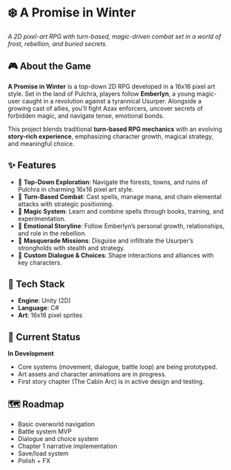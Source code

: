 # ❄️ A Promise in Winter

_A 2D pixel-art RPG with turn-based, magic-driven combat set in a world of frost, rebellion, and buried secrets._

## 🎮 About the Game

**A Promise in Winter** is a top-down 2D RPG developed in a 16x16 pixel art style. Set in the land of Pulchra, players follow **Emberlyn**, a young magic-user caught in a revolution against a tyrannical Usurper. Alongside a growing cast of allies, you'll fight Azax enforcers, uncover secrets of forbidden magic, and navigate tense, emotional bonds.

This project blends traditional **turn-based RPG mechanics** with an evolving **story-rich experience**, emphasizing character growth, magical strategy, and meaningful choice.

## ✨ Features

- 🔹 **Top-Down Exploration**: Navigate the forests, towns, and ruins of Pulchra in charming 16x16 pixel art style.
- 🔹 **Turn-Based Combat**: Cast spells, manage mana, and chain elemental attacks with strategic positioning.
- 🔹 **Magic System**: Learn and combine spells through books, training, and experimentation.
- 🔹 **Emotional Storyline**: Follow Emberlyn’s personal growth, relationships, and role in the rebellion.
- 🔹 **Masquerade Missions**: Disguise and infiltrate the Usurper’s strongholds with stealth and strategy.
- 🔹 **Custom Dialogue & Choices**: Shape interactions and alliances with key characters.

## 🧪 Tech Stack

- **Engine**: Unity (2D)
- **Language**: C#
- **Art**: 16x16 pixel sprites

## 🚧 Current Status

**In Development**  
- Core systems (movement, dialogue, battle loop) are being prototyped.  
- Art assets and character animations are in progress.  
- First story chapter (The Cabin Arc) is in active design and testing.

## 🗺️ Roadmap

- Basic overworld navigation
- Battle system MVP
- Dialogue and choice system
- Chapter 1 narrative implementation
- Save/load system
- Polish + FX

